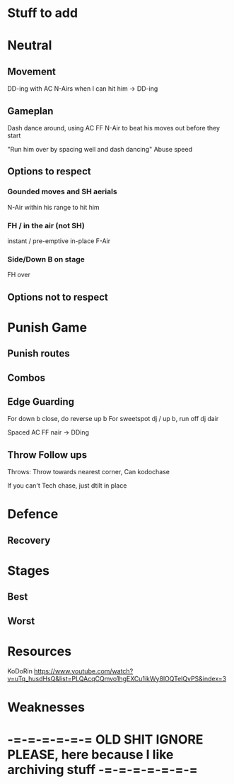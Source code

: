 # Stuff to add


# Neutral

## Movement
DD-ing with AC N-Airs when I can hit him -> DD-ing

## Gameplan
Dash dance around, using AC FF N-Air to beat his moves out before they start

"Run him over by spacing well and dash dancing"
Abuse speed

## Options to respect

### Gounded moves and SH aerials
N-Air within his range to hit him

### FH / in the air (not SH)
instant / pre-emptive in-place F-Air

### Side/Down B on stage
FH over

## Options not to respect


# Punish Game

## Punish routes


## Combos


## Edge Guarding
For down b close, do reverse up b
For sweetspot dj / up b, run off dj dair

Spaced AC FF nair -> DDing

## Throw Follow ups
Throws:
Throw towards nearest corner,
Can kodochase

If you can't Tech chase, just dtilt in place



# Defence

## Recovery


# Stages

## Best

## Worst


# Resources
KoDoRin
https://www.youtube.com/watch?v=uTq_husdHsQ&list=PLQAcqCQmvo1hgEXCu1ikWy8lOQTelQvPS&index=3

# Weaknesses


# -=-=-=-=-=-= OLD SHIT IGNORE PLEASE, here because I like archiving stuff -=-=-=-=-=-=-=
<style>* body html{
	--text-color-fg: #AAAAAA;
	--text-color-bg: #111111;
	color: var(--text-color-fg);
	background-color: var(--text-color-bg);
}</style>